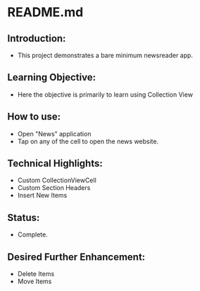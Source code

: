# README.md

## Introduction:

* This project demonstrates a bare minimum newsreader app.

## Learning Objective:

* Here the objective is primarily to learn using Collection View

## How to use:

* Open "News" application
* Tap on any of the cell to open the news website.

## Technical Highlights:

* Custom CollectionViewCell
* Custom Section Headers
* Insert New Items

## Status:

* Complete.

## Desired Further Enhancement:

* Delete Items
* Move Items
